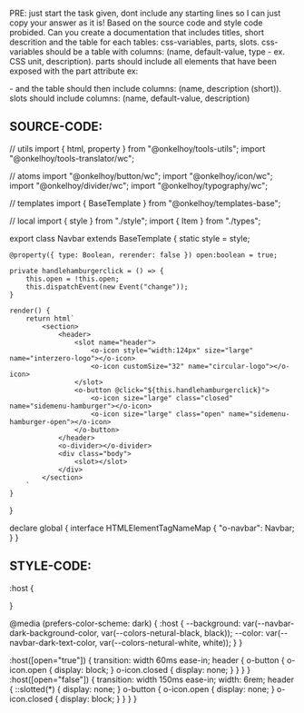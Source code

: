 PRE: just start the task given, dont include any starting lines so I can just copy your answer as it is!
 Based on the source code and style code probided. Can you create a documentation that includes titles, short descrition and the table for each tables: css-variables, parts, slots.
css-variables should be a table with columns: (name, default-value, type - ex. CSS unit, description).
parts should include all elements that have been exposed with the part attribute ex: <p part='foo'> - and the table should then include columns: (name, description (short)).
slots should include columns: (name, default-value, description)

## SOURCE-CODE:
// utils 
import { html, property } from "@onkelhoy/tools-utils";
import "@onkelhoy/tools-translator/wc";

// atoms 
import "@onkelhoy/button/wc";
import "@onkelhoy/icon/wc";
import "@onkelhoy/divider/wc";
import "@onkelhoy/typography/wc";

// templates
import { BaseTemplate } from "@onkelhoy/templates-base";

// local 
import { style } from "./style";
import { Item } from "./types";

export class Navbar extends BaseTemplate {
    static style = style;

    @property({ type: Boolean, rerender: false }) open:boolean = true;

    private handlehamburgerclick = () => {
        this.open = !this.open;
        this.dispatchEvent(new Event("change"));
    }

    render() {
        return html`
            <section>
                <header>
                    <slot name="header">
                        <o-icon style="width:124px" size="large" name="interzero-logo"></o-icon>
                        <o-icon customSize="32" name="circular-logo"></o-icon>
                    </slot>
                    <o-button @click="${this.handlehamburgerclick}">
                        <o-icon size="large" class="closed" name="sidemenu-hamburger"></o-icon>
                        <o-icon size="large" class="open" name="sidemenu-hamburger-open"></o-icon>
                    </o-button>
                </header>
                <o-divider></o-divider>
                <div class="body">
                    <slot></slot>
                </div>
            </section>
        `
    }
}


declare global {
    interface HTMLElementTagNameMap {
        "o-navbar": Navbar;
    }
}
## STYLE-CODE:
:host {
    
}

@media (prefers-color-scheme: dark) {
    :host {
        --background: var(--navbar-dark-background-color, var(--colors-netural-black, black));
        --color: var(--navbar-dark-text-color, var(--colors-netural-white, white));
    }
}

:host([open="true"]) {
    transition: width 60ms ease-in;
    header {
        o-button {
            o-icon.open {
                display: block;
            }
            o-icon.closed {
                display: none;
            }
        }
    }
}
:host([open="false"]) {
    transition: width 150ms ease-in;
    width: 6rem;
    header {
        ::slotted(*) {
            display: none;
        }
        o-button {
            o-icon.open {
                display: none;
            }
            o-icon.closed {
                display: block;
            }
        }
    }
}